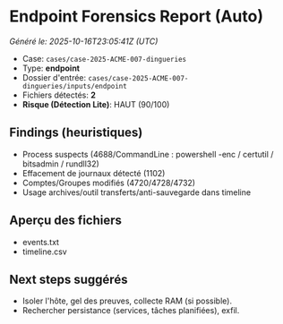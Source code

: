 # Endpoint Forensics Report (Auto)
_Généré le: 2025-10-16T23:05:41Z (UTC)_

- Case: `cases/case-2025-ACME-007-dingueries`
- Type: **endpoint**
- Dossier d'entrée: `cases/case-2025-ACME-007-dingueries/inputs/endpoint`
- Fichiers détectés: **2**
- **Risque (Détection Lite)**: HAUT (90/100)

## Findings (heuristiques)

- Process suspects (4688/CommandLine : powershell -enc / certutil / bitsadmin / rundll32)
- Effacement de journaux détecté (1102)
- Comptes/Groupes modifiés (4720/4728/4732)
- Usage archives/outil transferts/anti-sauvegarde dans timeline

## Aperçu des fichiers
- events.txt
- timeline.csv

## Next steps suggérés
- Isoler l'hôte, gel des preuves, collecte RAM (si possible).
- Rechercher persistance (services, tâches planifiées), exfil.
